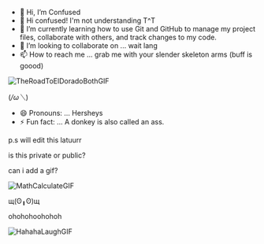 
- 👋 Hi, I’m Confused
- 👀 Hi confused! I'm not understanding T^T
- 🌱 I’m currently learning how to use Git and GitHub to manage my project files, collaborate with others, and track changes to my code.
- 💞️ I’m looking to collaborate on ... wait lang 
- 📫 How to reach me ... grab me with your slender skeleton arms (buff is goood)
  
 ![TheRoadToElDoradoBothGIF](https://github.com/kcenizaj/kcenizaj/assets/150229810/5bbbd558-6d87-4bb2-b519-cfacb62e50ea)
 
(*/ω＼*)
- 😄 Pronouns: ... Hersheys
- ⚡ Fun fact: ... A donkey is also called an ass. 


p.s will edit this latuurr

is this private or public?



can i add a gif?

![MathCalculateGIF](https://github.com/kcenizaj/kcenizaj/assets/150229810/8a13035c-63d3-4150-96d1-5c1690bf7b84)

щ(ʘ╻ʘ)щ 

ohohohoohohoh

![HahahaLaughGIF](https://github.com/kcenizaj/kcenizaj/assets/150229810/2bba2a20-a45e-4d3f-abd3-2fed5d997000)


<!---
kcenizaj/kcenizaj is a ✨ special ✨ repository because its `README.md` (this file) appears on your GitHub profile.
You can click the Preview link to take a look at your changes.

is this private or public?
--->
